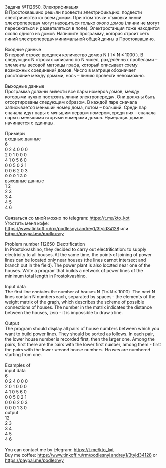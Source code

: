 Задача №112650. Электрификация<br />В Простоквашино решили провести электрификацию: подвести электричество ко всем домам. При этом точки стыковки линий электропередач могут находиться только около домов (линии не могут пересекаться и разветвляться в поле). Электростанция тоже находится около одного из домов. Напишите программу, которая строит сеть линий электропередач минимальной общей длины в Простоквашино.<br /><br />Входные данные<br />В первой строке вводится количество домов N ( 1 ≤ N ≤ 1000 ). В следующих N строках записано по N чисел, разделённых пробелами – элементы весовой матрицы графа, который описывает схему возможных соединений домов. Число в матрице обозначает расстояние между домами, ноль – линию провести невозможно.<br /><br />Выходные данные<br />Программа должны вывести все пары номеров домов, между которыми нужно построить линии электропередач. Они должны быть отсортированы следующим образом. В каждой паре сначала записывается меньший номер дома, потом – больший. Среди пар сначала идут пары с меньшим первым номером, среди них – сначала пары с меньшими вторыми номерами домов. Нумерация домов начинается с единицы.<br /><br />Примеры<br />входные данные<br />6<br />0 2 4 0 0 0<br />2 0 1 0 0 0<br />4 1 0 5 6 0<br />0 0 5 0 2 1<br />0 0 6 2 0 3<br />0 0 0 1 3 0<br />выходные данные<br />1 2<br />2 3<br />3 4<br />4 5<br />4 6<br /><br />Связаться со мной можно по telegram: https://t.me/kto_kot<br />Угостить меня кофе: https://www.tinkoff.ru/rm/podlesnyi.andrey1/3tyld34128 или https://paypal.me/podlesnyy<br /><br />Problem number 112650. Electrification<br />In Prostokvashino, they decided to carry out electrification: to supply electricity to all houses. At the same time, the points of joining of power lines can be located only near houses (the lines cannot intersect and branch out in the field). The power plant is also located near one of the houses. Write a program that builds a network of power lines of the minimum total length in Prostokvashino.<br /><br />Input data<br />The first line contains the number of houses N (1 ≤ N ≤ 1000). The next N lines contain N numbers each, separated by spaces - the elements of the weight matrix of the graph, which describes the scheme of possible connections of houses. The number in the matrix indicates the distance between the houses, zero - it is impossible to draw a line.<br /><br />Output<br />The program should display all pairs of house numbers between which you want to build power lines. They should be sorted as follows. In each pair, the lower house number is recorded first, then the larger one. Among the pairs, first there are the pairs with the lower first number, among them - first the pairs with the lower second house numbers. Houses are numbered starting from one.<br /><br />Examples of<br />input data<br />6<br />0 2 4 0 0 0<br />2 0 1 0 0 0<br />4 1 0 5 6 0<br />0 0 5 0 2 1<br />0 0 6 2 0 3<br />0 0 0 1 3 0<br />output<br />12<br />2 3<br />3 4<br />4 5<br />4 6<br /><br /> You can contact me by telegram: https://t.me/kto_kot <br /> Buy me coffee: https://www.tinkoff.ru/rm/podlesnyi.andrey1/3tyld34128 or https://paypal.me/podlesnyy